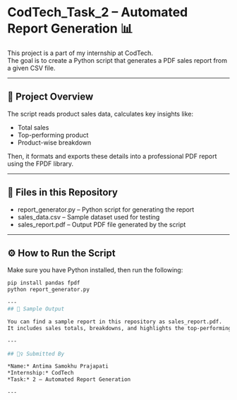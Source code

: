# CodTech_Task_2 – Automated Report Generation 📊

This project is a part of my internship at CodTech.  
The goal is to create a Python script that generates a PDF sales report from a given CSV file.

---

## 📝 Project Overview

The script reads product sales data, calculates key insights like:
- Total sales
- Top-performing product
- Product-wise breakdown

Then, it formats and exports these details into a professional PDF report using the FPDF library.

---

## 📁 Files in this Repository

- report_generator.py – Python script for generating the report  
- sales_data.csv – Sample dataset used for testing  
- sales_report.pdf – Output PDF file generated by the script  

---

## ⚙ How to Run the Script

Make sure you have Python installed, then run the following:

```bash
pip install pandas fpdf
python report_generator.py

---
## 📸 Sample Output

You can find a sample report in this repository as sales_report.pdf.  
It includes sales totals, breakdowns, and highlights the top-performing product.

---

## 🙋‍♀ Submitted By

*Name:* Antima Samokhu Prajapati  
*Internship:* CodTech  
*Task:* 2 – Automated Report Generation

---
